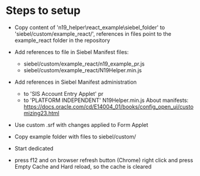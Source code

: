 # Steps to setup
* Copy content of 'n19_helper\react_example\siebel_folder' to 'siebel/custom/example_react/', references in files point to the example_react folder in the repository
* Add references to file in Siebel Manifest files:
	* siebel/custom/example_react/n19_example_pr.js
	* siebel/custom/example_react/N19Helper.min.js

* Add references in Siebel Manifest administration
	* to 'SIS Account Entry Applet' pr
	* to 'PLATFORM INDEPENDENT' N19Helper.min.js
About manifests: https://docs.oracle.com/cd/E14004_01/books/config_open_ui/customizing23.html
	
* Use custom .srf with changes applied to Form Applet
* Copy example folder with files to siebel/custom/
* Start dedicated
* press f12 and on browser refresh button (Chrome) right click and press Empty Cache and Hard reload, so the cache is cleared